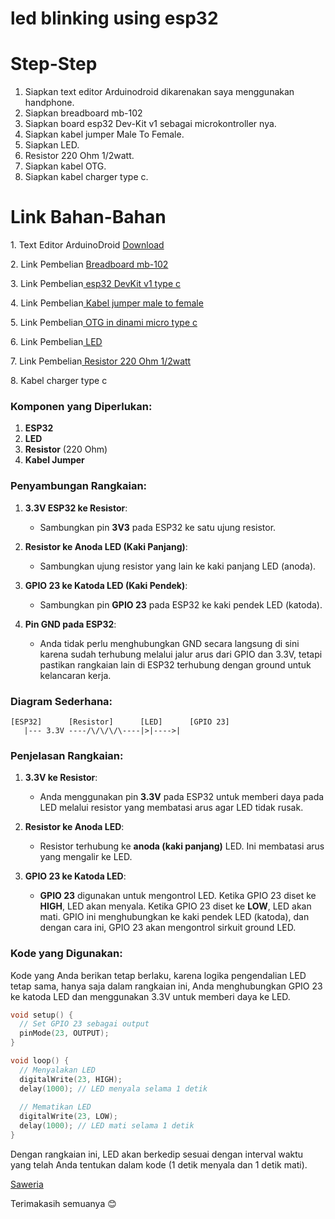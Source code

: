 # led blinking using esp32

# Step-Step
1. Siapkan text editor Arduinodroid dikarenakan saya menggunakan handphone.
2. Siapkan breadboard mb-102
3. Siapkan board esp32 Dev-Kit v1 sebagai microkontroller nya.
4. Siapkan kabel jumper Male To Female.
5. Siapkan LED.
6. Resistor 220 Ohm 1/2watt.
7. Siapkan kabel OTG.
8. Siapkan kabel charger type c.
   
# Link Bahan-Bahan
<p>
 1. Text Editor ArduinoDroid  <a href="https://play.google.com/store/apps/details?id=name.antonsmirnov.android.arduinodroid2">Download</a>
</p>
<p>
 2. Link Pembelian  <a href="https://id.shp.ee/JnHJbYD">Breadboard mb-102</a>
</p>
<p>
 3. Link Pembelian<a href="https://id.shp.ee/fWBG4Wh">
   esp32 DevKit v1 type c
 </a>
</p>
<p>
 4. Link Pembelian<a href="https://id.shp.ee/JF91grb">
   Kabel jumper male to female
 </a>
</p>
<p>
 5. Link Pembelian<a href="https://id.shp.ee/JnHJbYD">
   OTG in dinami micro type c
 </a>
</p>

<p>
 6. Link Pembelian<a href="https://id.shp.ee/U8AKRbK">
   LED
 </a>
</p>
<p>
 7. Link Pembelian<a href="https://id.shp.ee/BzbPrA5">
   Resistor 220 Ohm 1/2watt
 </a>
</p>

<p>
8. Kabel charger type c
</p>


### Komponen yang Diperlukan:
1. **ESP32**
2. **LED**
3. **Resistor** (220 Ohm)
4. **Kabel Jumper**

### Penyambungan Rangkaian:
1. **3.3V ESP32 ke Resistor**:
   - Sambungkan pin **3V3** pada ESP32 ke satu ujung resistor.
   
2. **Resistor ke Anoda LED (Kaki Panjang)**:
   - Sambungkan ujung resistor yang lain ke kaki panjang LED (anoda).

3. **GPIO 23 ke Katoda LED (Kaki Pendek)**:
   - Sambungkan pin **GPIO 23** pada ESP32 ke kaki pendek LED (katoda).

4. **Pin GND pada ESP32**:
   - Anda tidak perlu menghubungkan GND secara langsung di sini karena sudah terhubung melalui jalur arus dari GPIO dan 3.3V, tetapi pastikan rangkaian lain di ESP32 terhubung dengan ground untuk kelancaran kerja.

### Diagram Sederhana:

```
[ESP32]      [Resistor]      [LED]      [GPIO 23]
   |--- 3.3V ----/\/\/\/\----|>|---->|
```

### Penjelasan Rangkaian:
1. **3.3V ke Resistor**:
   - Anda menggunakan pin **3.3V** pada ESP32 untuk memberi daya pada LED melalui resistor yang membatasi arus agar LED tidak rusak.
   
2. **Resistor ke Anoda LED**:
   - Resistor terhubung ke **anoda (kaki panjang)** LED. Ini membatasi arus yang mengalir ke LED.
   
3. **GPIO 23 ke Katoda LED**:
   - **GPIO 23** digunakan untuk mengontrol LED. Ketika GPIO 23 diset ke **HIGH**, LED akan menyala. Ketika GPIO 23 diset ke **LOW**, LED akan mati. GPIO ini menghubungkan ke kaki pendek LED (katoda), dan dengan cara ini, GPIO 23 akan mengontrol sirkuit ground LED.

### Kode yang Digunakan:
Kode yang Anda berikan tetap berlaku, karena logika pengendalian LED tetap sama, hanya saja dalam rangkaian ini, Anda menghubungkan GPIO 23 ke katoda LED dan menggunakan 3.3V untuk memberi daya ke LED.

```cpp
void setup() {
  // Set GPIO 23 sebagai output
  pinMode(23, OUTPUT);
}

void loop() {
  // Menyalakan LED
  digitalWrite(23, HIGH);
  delay(1000); // LED menyala selama 1 detik
  
  // Mematikan LED
  digitalWrite(23, LOW);
  delay(1000); // LED mati selama 1 detik
}
```

Dengan rangkaian ini, LED akan berkedip sesuai dengan interval waktu yang telah Anda tentukan dalam kode (1 detik menyala dan 1 detik mati).

<a href="https://saweria.co/GundoWijoyo">Saweria</a>

Terimakasih semuanya 😊
